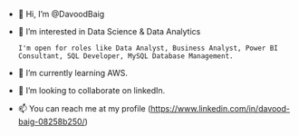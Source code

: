 - 👋 Hi, I’m @DavoodBaig
- 👀 I’m interested in Data Science & Data Analytics
  
      I'm open for roles like Data Analyst, Business Analyst, Power BI Consultant, SQL Developer, MySQL Database Management. 

- 🌱 I’m currently learning AWS.


- 💞️ I’m looking to collaborate on linkedIn.
- 📫 You can reach me at my profile (https://www.linkedin.com/in/davood-baig-08258b250/)

<!---
DavoodBaig/DavoodBaig is a ✨ special ✨ repository because its `README.md` (this file) appears on your GitHub profile.
You can click the Preview link to take a look at your changes.
--->
